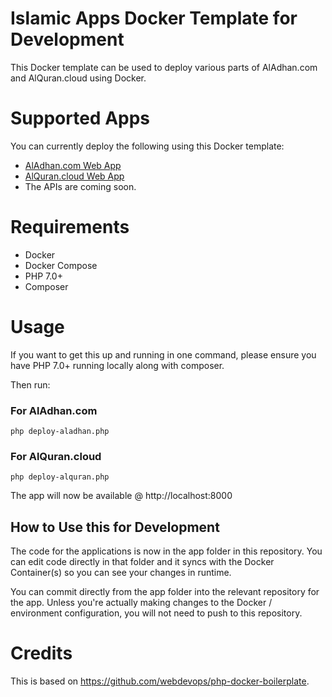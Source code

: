 # Islamic Apps Docker Template for Development

This Docker template can be used to deploy various parts of AlAdhan.com and AlQuran.cloud using Docker.

# Supported Apps
You can currently deploy the following using this Docker template:

* <a href="https://github.com/islamic-apps/aladhan-web-app">AlAdhan.com Web App</a>
* <a href="https://github.com/islamic-apps/alquran-web-app">AlQuran.cloud Web App</a>
* The APIs are coming soon.

# Requirements
* Docker
* Docker Compose
* PHP 7.0+
* Composer

# Usage

If you want to get this up and running in one command, please ensure you have PHP 7.0+ running locally along with composer.

Then run:

### For AlAdhan.com
```
php deploy-aladhan.php
```

### For AlQuran.cloud
```
php deploy-alquran.php
```
The app will now be available @ http://localhost:8000

## How to Use this for Development

The code for the applications is  now in the app folder in this repository. You can edit code directly in that folder and it syncs with the Docker Container(s) so you can see your changes in runtime.

You can commit directly from the app folder into the relevant repository for the app. Unless you're actually making changes to the Docker / environment configuration, you will not need to push to this repository.

# Credits
This is based on https://github.com/webdevops/php-docker-boilerplate.

